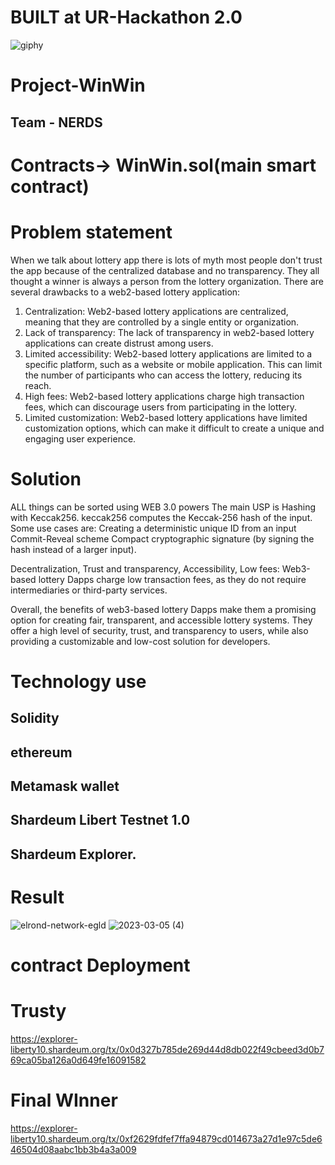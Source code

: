 # BUILT at UR-Hackathon 2.0
![giphy](https://user-images.githubusercontent.com/71714344/222979610-515e92cd-4e3b-4a06-bddc-5e0289c84bd1.gif)

# Project-WinWin
## Team -  NERDS

# Contracts-> WinWin.sol(main smart contract)



# Problem statement
When we talk about lottery app there is lots of myth most people don't trust the app because of the centralized database and no transparency. They all thought a winner is always a person from the lottery organization.
There are several drawbacks to a web2-based lottery application:
1. Centralization: Web2-based lottery applications are centralized, meaning that they are controlled by a single entity or organization.
2. Lack of transparency: The lack of transparency in web2-based lottery applications can create distrust among users. 
3. Limited accessibility: Web2-based lottery applications are limited to a specific platform, such as a website or mobile application. This can limit the number of participants who can access the lottery, reducing its reach.
4. High fees: Web2-based lottery applications charge high transaction fees, which can discourage users from participating in the lottery.
5. Limited customization: Web2-based lottery applications have limited customization options, which can make it difficult to create a unique and engaging user experience.


# Solution
ALL things can be sorted using WEB 3.0 powers The main USP is Hashing with Keccak256.
keccak256 computes the Keccak-256 hash of the input.
Some use cases are:
Creating a deterministic unique ID from an input
Commit-Reveal scheme
Compact cryptographic signature (by signing the hash instead of a larger input).

Decentralization, Trust and transparency, Accessibility, Low fees: Web3-based lottery Dapps charge low transaction fees, as they do not require intermediaries or third-party services.

Overall, the benefits of web3-based lottery Dapps make them a promising option for creating fair, transparent, and accessible lottery systems. They offer a high level of security, trust, and transparency to users, while also providing a customizable and low-cost solution for developers.
# Technology use
## Solidity
## ethereum
## Metamask wallet
## Shardeum Libert Testnet 1.0
## Shardeum Explorer.
# Result
![elrond-network-egld](https://user-images.githubusercontent.com/71714344/222978350-084093e5-af43-45e1-b307-906e5f5cb572.gif)
![2023-03-05 (4)](https://user-images.githubusercontent.com/71714344/222978355-ab3d0628-aba2-4c91-a1df-7001e1b914c5.png)

 

# contract Deployment
# Trusty
https://explorer-liberty10.shardeum.org/tx/0x0d327b785de269d44d8db022f49cbeed3d0b769ca05ba126a0d649fe16091582

# Final WInner
https://explorer-liberty10.shardeum.org/tx/0xf2629fdfef7ffa94879cd014673a27d1e97c5de646504d08aabc1bb3b4a3a009



